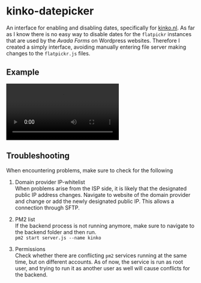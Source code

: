 # kinko-datepicker

An interface for enabling and disabling dates, specifically for [kinko.nl](https://kinko.nl/reserveren).
As far as I know there is no easy way to disable dates for the `flatpickr` instances that are used by the *Avada Forms* on Wordpress websites.
Therefore I created a simply interface, avoiding manually entering file server making changes to the `flatpickr.js` files.

## Example

![An example of using the simple interface](example.mp4)

## Troubleshooting

When encountering problems, make sure to check for the following

1.  Domain provider IP-whitelist\
    When problems arise from the ISP side, it is likely that the designated public IP address changes.
    Navigate to website of the domain provider and change or add the newly designated public IP.
    This allows a connection through SFTP.

2.  PM2 list\
    If the backend process is not running anymore, make sure to navigate to the backend folder and then run.\
    `pm2 start server.js --name kinko`

3.  Permissions\
    Check whether there are conflicting `pm2` services running at the same time, but on different accounts.
    As of now, the service is run as root user, and trying to run it as another user as well will cause conflicts for the backend.
